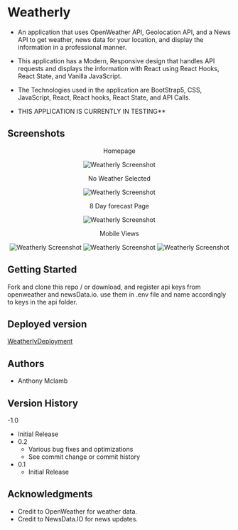 # Weatherly

- An application that uses OpenWeather API, Geolocation API, and a News API to get weather, news data for your location, and display the information in a professional manner.

- This application has a Modern, Responsive design that handles API requests and displays the information with React using React Hooks, React State, and Vanilla JavaScript.

- The Technologies used in the application are BootStrap5, CSS, JavaScript, React, React hooks, React State, and API Calls.

- THIS APPLICATION IS CURRENTLY IN TESTING\*\*

## Screenshots

<div align="center">
 <p>Homepage</p>
 <img src="public/images/weatherlyHomePage.png" alt="Weatherly Screenshot">
 <p>No Weather Selected</p>
 <img src="public/images/weatherlyNoWeather.png" alt="Weatherly Screenshot">
 <p>8 Day forecast Page</p>
 <img src="public/images/weatherly8Day.png" alt="Weatherly Screenshot">
 <p>Mobile Views</p>
 <div float="left">
  <img src="public/images/weatherlyHomePageMobile.png" alt="Weatherly Screenshot">
  <img src="public/images/weatherlyNoWeatherMobile.png" alt="Weatherly Screenshot">
  <img src="public/images/weatherly8DayMobile.png" alt="Weatherly Screenshot">
 </div>
</div>

## Getting Started

Fork and clone this repo / or download, and register api keys from openweather and newsData.io. use them in .env file and name accordingly to keys in the api folder.

## Deployed version

[WeatherlyDeployment](https://obscure-reaches-21818.herokuapp.com/)

## Authors

- Anthony Mclamb

## Version History

-1.0

- Initial Release
- 0.2
  - Various bug fixes and optimizations
  - See commit change or commit history
- 0.1
  - Initial Release

## Acknowledgments

- Credit to OpenWeather for weather data.
- Credit to NewsData.IO for news updates.
